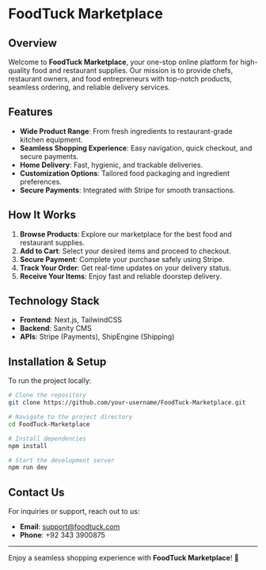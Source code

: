 # FoodTuck Marketplace

## Overview
Welcome to **FoodTuck Marketplace**, your one-stop online platform for high-quality food and restaurant supplies. Our mission is to provide chefs, restaurant owners, and food entrepreneurs with top-notch products, seamless ordering, and reliable delivery services.

## Features
- **Wide Product Range**: From fresh ingredients to restaurant-grade kitchen equipment.
- **Seamless Shopping Experience**: Easy navigation, quick checkout, and secure payments.
- **Home Delivery**: Fast, hygienic, and trackable deliveries.
- **Customization Options**: Tailored food packaging and ingredient preferences.
- **Secure Payments**: Integrated with Stripe for smooth transactions.

## How It Works
1. **Browse Products**: Explore our marketplace for the best food and restaurant supplies.
2. **Add to Cart**: Select your desired items and proceed to checkout.
3. **Secure Payment**: Complete your purchase safely using Stripe.
4. **Track Your Order**: Get real-time updates on your delivery status.
5. **Receive Your Items**: Enjoy fast and reliable doorstep delivery.

## Technology Stack
- **Frontend**: Next.js, TailwindCSS
- **Backend**: Sanity CMS
- **APIs**: Stripe (Payments), ShipEngine (Shipping)

## Installation & Setup
To run the project locally:
```bash
# Clone the repository
git clone https://github.com/your-username/FoodTuck-Marketplace.git

# Navigate to the project directory
cd FoodTuck-Marketplace

# Install dependencies
npm install

# Start the development server
npm run dev
```

## Contact Us
For inquiries or support, reach out to us:
- **Email**: [support@foodtuck.com](mailto:support@foodtuck.com)
- **Phone**: +92 343 3900875

---

Enjoy a seamless shopping experience with **FoodTuck Marketplace**! 🚀

